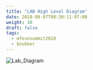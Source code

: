 ```yaml
---
title: "LAB High Level Diagram"
date: 2018-08-07T08:30:11-07:00
weight: 30
draft: false
tags:
  - mfesesummit2020
  - boubker
---
```


![Lab_Diagram](/images/mfe/Lab_Diagram.png?classes=border,shadow)
